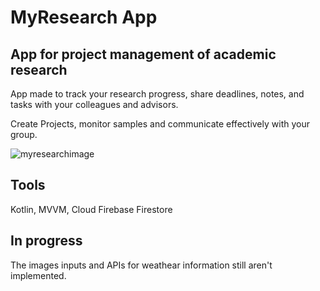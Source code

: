 # MyResearch App

## App for project management of academic research

App made to track your research progress, share deadlines, notes, and tasks with your colleagues and advisors.

Create Projects, monitor samples and communicate effectively with your group.

![myresearchimage](https://github.com/anaandreis/MyResearch_TrelloCloneApp/assets/116083867/d2a135d6-2dca-420c-984f-f549da5e6c35)

## Tools
Kotlin, MVVM, Cloud Firebase Firestore

## In progress
The images inputs and APIs for weathear information still aren't implemented.
